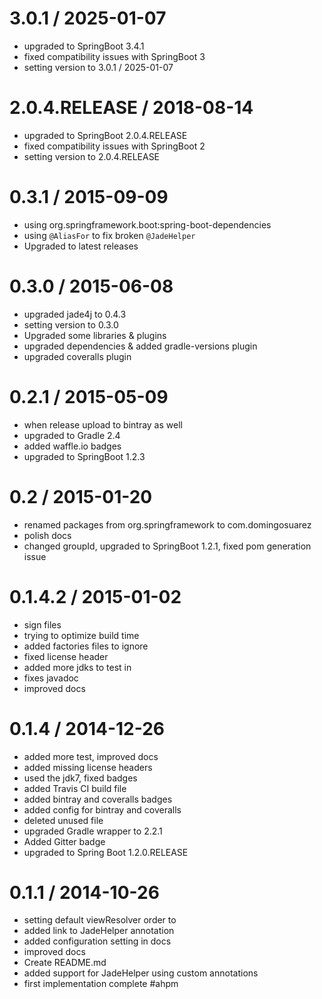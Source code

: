 3.0.1 / 2025-01-07
==================

* upgraded to SpringBoot 3.4.1
* fixed compatibility issues with SpringBoot 3
* setting version to 3.0.1 / 2025-01-07

2.0.4.RELEASE / 2018-08-14
==================

  * upgraded to SpringBoot 2.0.4.RELEASE
  * fixed compatibility issues with SpringBoot 2
  * setting version to 2.0.4.RELEASE

0.3.1 / 2015-09-09
==================

  * using org.springframework.boot:spring-boot-dependencies
  * using `@AliasFor` to fix broken `@JadeHelper`
  * Upgraded to latest releases

0.3.0 / 2015-06-08
==================

  * upgraded jade4j to 0.4.3
  * setting version to 0.3.0
  * Upgraded some libraries & plugins
  * upgraded dependencies & added gradle-versions plugin
  * upgraded coveralls plugin

0.2.1 / 2015-05-09
==================

  * when release upload to bintray as well
  * upgraded to Gradle 2.4
  * added waffle.io badges
  * upgraded to SpringBoot 1.2.3

0.2 / 2015-01-20
==================

  * renamed packages from org.springframework to com.domingosuarez
  * polish docs
  * changed groupId, upgraded to SpringBoot 1.2.1, fixed pom generation issue

0.1.4.2 / 2015-01-02
==================

  * sign files
  * trying to optimize build time
  * added factories files to ignore
  * fixed license header
  * added more jdks to test in
  * fixes javadoc
  * improved docs

0.1.4 / 2014-12-26
==================

  * added more test, improved docs
  * added missing license headers
  * used the jdk7, fixed badges
  * added Travis CI build file
  * added bintray and coveralls badges
  * added config for bintray and coveralls
  * deleted unused file
  * upgraded Gradle wrapper to 2.2.1
  * Added Gitter badge
  * upgraded to Spring Boot 1.2.0.RELEASE

0.1.1 / 2014-10-26
==================

  * setting default viewResolver order to
  * added link to JadeHelper annotation
  * added configuration setting in docs
  * improved docs
  * Create README.md
  * added support for JadeHelper using custom annotations
  * first implementation complete #ahpm
